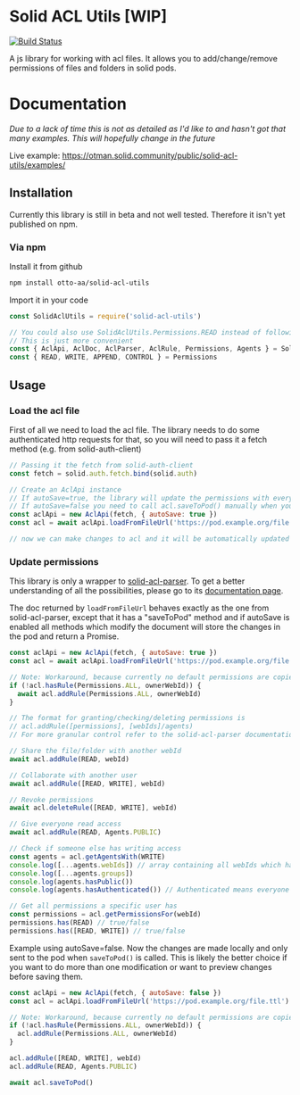 # Solid ACL Utils [WIP]
[![Build Status](https://travis-ci.org/Otto-AA/solid-acl-utils.svg?branch=master)](https://travis-ci.org/Otto-AA/solid-acl-utils)

A js library for working with acl files. It allows you to add/change/remove permissions of files and folders in solid pods.

# Documentation
*Due to a lack of time this is not as detailed as I'd like to and hasn't got that many examples. This will hopefully change in the future*

Live example: https://otman.solid.community/public/solid-acl-utils/examples/

## Installation

Currently this library is still in beta and not well tested. Therefore it isn't yet published on npm.

### Via npm

Install it from github
```sh
npm install otto-aa/solid-acl-utils
```

Import it in your code

```javascript
const SolidAclUtils = require('solid-acl-utils')

// You could also use SolidAclUtils.Permissions.READ instead of following
// This is just more convenient
const { AclApi, AclDoc, AclParser, AclRule, Permissions, Agents } = SolidAclUtils
const { READ, WRITE, APPEND, CONTROL } = Permissions
```

## Usage

### Load the acl file

First of all we need to load the acl file. The library needs to do some authenticated http requests for that, so you will need to pass it a fetch method (e.g. from solid-auth-client)

```javascript
// Passing it the fetch from solid-auth-client
const fetch = solid.auth.fetch.bind(solid.auth)

// Create an AclApi instance
// If autoSave=true, the library will update the permissions with every change you make to the acl
// If autoSave=false you need to call acl.saveToPod() manually when you are ready
const aclApi = new AclApi(fetch, { autoSave: true })
const acl = await aclApi.loadFromFileUrl('https://pod.example.org/file.ttl')

// now we can make changes to acl and it will be automatically updated
```

### Update permissions

This library is only a wrapper to [solid-acl-parser](https://github.com/Otto-AA/solid-acl-parser). To get a better understanding of all the possibilities, please go to its [documentation page](https://otto-aa.github.io/solid-acl-parser/#/quickstart).

The doc returned by `loadFromFileUrl` behaves exactly as the one from solid-acl-parser, except that it has a "saveToPod" method and if autoSave is enabled all methods which modify the document will store the changes in the pod and return a Promise.

```javascript
const aclApi = new AclApi(fetch, { autoSave: true })
const acl = await aclApi.loadFromFileUrl('https://pod.example.org/file.ttl')

// Note: Workaround, because currently no default permissions are copied when a new acl file is created. Not doing this could result in having no CONTROL permissions after the first acl.addRule call
if (!acl.hasRule(Permissions.ALL, ownerWebId)) {
  await acl.addRule(Permissions.ALL, ownerWebId)
}

// The format for granting/checking/deleting permissions is
// acl.addRule([permissions], [webIds]/agents)
// For more granular control refer to the solid-acl-parser documentation

// Share the file/folder with another webId
await acl.addRule(READ, webId)

// Collaborate with another user
await acl.addRule([READ, WRITE], webId)

// Revoke permissions
await acl.deleteRule([READ, WRITE], webId)

// Give everyone read access
await acl.addRule(READ, Agents.PUBLIC)

// Check if someone else has writing access
const agents = acl.getAgentsWith(WRITE)
console.log([...agents.webIds]) // array containing all webIds which have write access
console.log([...agents.groups])
console.log(agents.hasPublic())
console.log(agents.hasAuthenticated()) // Authenticated means everyone who is logged in

// Get all permissions a specific user has
const permissions = acl.getPermissionsFor(webId)
permissions.has(READ) // true/false
permissions.has([READ, WRITE]) // true/false
```

Example using autoSave=false. Now the changes are made locally and only sent to the pod when `saveToPod()` is called. This is likely the better choice if you want to do more than one modification or want to preview changes before saving them.

```javascript
const aclApi = new AclApi(fetch, { autoSave: false })
const acl = aclApi.loadFromFileUrl('https://pod.example.org/file.ttl')

// Note: Workaround, because currently no default permissions are copied when a new acl file is created. Not doing this could result in having no CONTROL permissions after the first acl.addRule call
if (!acl.hasRule(Permissions.ALL, ownerWebId)) {
  acl.addRule(Permissions.ALL, ownerWebId)
}

acl.addRule([READ, WRITE], webId)
acl.addRule(READ, Agents.PUBLIC)

await acl.saveToPod()
```
